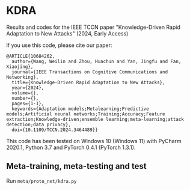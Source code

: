 # KDRA
Results and codes for the IEEE TCCN paper "Knowledge-Driven Rapid Adaptation to New Attacks" (2024, Early Access)

If you use this code, please cite our paper:
~~~
@ARTICLE{10684262,
  author={Wang, Weilin and Zhou, Huachun and Yan, Jingfu and Fan, Xiaojing},
  journal={IEEE Transactions on Cognitive Communications and Networking}, 
  title={Knowledge-Driven Rapid Adaptation to New Attacks}, 
  year={2024},
  volume={},
  number={},
  pages={1-1},
  keywords={Adaptation models;Metalearning;Predictive models;Artificial neural networks;Training;Accuracy;Feature extraction;Knowledge-driven;ensemble learning;meta-learning;attack detection;data privacy},
  doi={10.1109/TCCN.2024.3464489}}
~~~

This code has been tested on Windows 10 (Windows 11) with PyCharm 2020.1, Python 3.7 and PyTorch 0.4.1 (PyTorch 1.3.1).

## Meta-training, meta-testing and test
Run <code>meta/proto_net/kdra.py</code>
